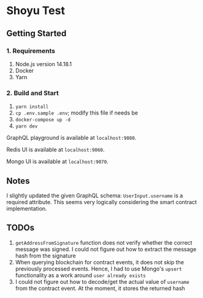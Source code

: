 # Shoyu Test

## Getting Started

### 1. Requirements

1. Node.js version 14.18.1
2. Docker
3. Yarn

### 2. Build and Start

1. `yarn install`
2. `cp .env.sample .env`; modify this file if needs be
3. `docker-compose up -d`
4. `yarn dev`

GraphQL playground is available at `localhost:9080`.

Redis UI is available at `localhost:9060`.

Mongo UI is available at `localhost:9070`.

## Notes

I slightly updated the given GraphQL schema: `UserInput.username` is a required attribute. This seems very logically 
considering the smart contract implementation.

## TODOs

1. `getAddressFromSignature` function does not verify whether the correct message was signed. 
I could not figure out how to extract the message hash from the signature
2. When querying blockchain for contract events, it does not skip the previously processed events. Hence, I had to use 
Mongo's `upsert` functionality as a work around `user already exists`
3. I could not figure out how to decode/get the actual value of `username` from the contract event. At the moment, it stores
the returned hash
